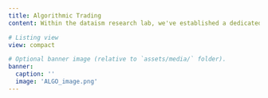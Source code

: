 ```yaml
---
title: Algorithmic Trading
content: Within the dataism research lab, we've established a dedicated team focused on the development and refinement of sophisticated algorithmic trading strategies. Our approach revolves around leveraging advanced statistical inference models to uncover meaningful patterns and insights within financial data. These models serve as the cornerstone of our methodology, enabling us to extract actionable signals from the vast amount of information available in the markets. The process begins with thorough data collection and preprocessing, ensuring the integrity and quality of the datasets we work with. Our team then employs a range of statistical techniques, including regression analysis, time series analysis, machine learning algorithms, and Bayesian inference, among others, to identify underlying relationships and trends in the data. Once potential trading signals are identified, rigorous testing and validation procedures are conducted to assess their robustness and efficacy across various market conditions. This iterative process allows us to refine and optimize our strategies continuously, adapting to evolving market dynamics and minimizing risks..

# Listing view
view: compact

# Optional banner image (relative to `assets/media/` folder).
banner:
  caption: ''
  image: 'ALGO_image.png'
---
```

